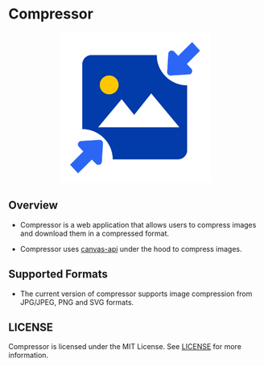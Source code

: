 # Compressor

<div align="center">
<img src="./img/icon.png" width="300" height="300"  />
</div>

## Overview

- Compressor is a web application that allows users to compress images and download them in a compressed format.

- Compressor uses [canvas-api](https://developer.mozilla.org/en-US/docs/Web/API/Canvas_API) under the hood to compress images.


## Supported Formats

- The current version of compressor supports image compression from JPG/JPEG, PNG and SVG formats.


## LICENSE

Compressor is licensed under the MIT License. See [LICENSE](LICENSE.md) for more information.

